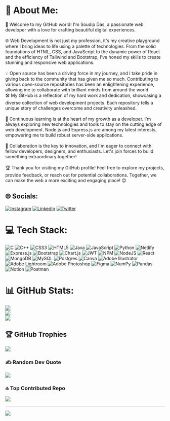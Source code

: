 # 💫 About Me:
👋 Welcome to my GitHub world! I'm Soudip Das, a passionate web developer with a love for crafting beautiful digital experiences.<br><br>🌐 Web Development is not just my profession, it's my creative playground where I bring ideas to life using a palette of technologies. From the solid foundations of HTML, CSS, and JavaScript to the dynamic power of React and the efficiency of Tailwind and Bootstrap, I've honed my skills to create stunning and responsive web applications.<br><br>💡 Open source has been a driving force in my journey, and I take pride in giving back to the community that has given me so much. Contributing to various open-source repositories has been an enlightening experience, allowing me to collaborate with brilliant minds from around the world.<br>🛠️ My GitHub is a reflection of my hard work and dedication, showcasing a diverse collection of web development projects. Each repository tells a unique story of challenges overcome and creativity unleashed.<br><br>🌱 Continuous learning is at the heart of my growth as a developer. I'm always exploring new technologies and tools to stay on the cutting edge of web development. Node.js and Express.js are among my latest interests, empowering me to build robust server-side applications.<br><br>🤝 Collaboration is the key to innovation, and I'm eager to connect with fellow developers, designers, and enthusiasts. Let's join forces to build something extraordinary together!<br><br>🏆 Thank you for visiting my GitHub profile! Feel free to explore my projects, provide feedback, or reach out for potential collaborations. Together, we can make the web a more exciting and engaging place! 😊


## 🌐 Socials:
[![Instagram](https://img.shields.io/badge/Instagram-%23E4405F.svg?logo=Instagram&logoColor=white)](https://instagram.com/i_am_soudip_das) [![LinkedIn](https://img.shields.io/badge/LinkedIn-%230077B5.svg?logo=linkedin&logoColor=white)](https://linkedin.com/in/thesoudipdas) [![Twitter](https://img.shields.io/badge/Twitter-%231DA1F2.svg?logo=Twitter&logoColor=white)](https://twitter.com/SoudipDas18) 

# 💻 Tech Stack:
![C](https://img.shields.io/badge/c-%2300599C.svg?style=for-the-badge&logo=c&logoColor=white) ![C++](https://img.shields.io/badge/c++-%2300599C.svg?style=for-the-badge&logo=c%2B%2B&logoColor=white) ![CSS3](https://img.shields.io/badge/css3-%231572B6.svg?style=for-the-badge&logo=css3&logoColor=white) ![HTML5](https://img.shields.io/badge/html5-%23E34F26.svg?style=for-the-badge&logo=html5&logoColor=white) ![Java](https://img.shields.io/badge/java-%23ED8B00.svg?style=for-the-badge&logo=java&logoColor=white) ![JavaScript](https://img.shields.io/badge/javascript-%23323330.svg?style=for-the-badge&logo=javascript&logoColor=%23F7DF1E) ![Python](https://img.shields.io/badge/python-3670A0?style=for-the-badge&logo=python&logoColor=ffdd54) ![Netlify](https://img.shields.io/badge/netlify-%23000000.svg?style=for-the-badge&logo=netlify&logoColor=#00C7B7) ![Express.js](https://img.shields.io/badge/express.js-%23404d59.svg?style=for-the-badge&logo=express&logoColor=%2361DAFB) ![Bootstrap](https://img.shields.io/badge/bootstrap-%23563D7C.svg?style=for-the-badge&logo=bootstrap&logoColor=white) ![Chart.js](https://img.shields.io/badge/chart.js-F5788D.svg?style=for-the-badge&logo=chart.js&logoColor=white) ![JWT](https://img.shields.io/badge/JWT-black?style=for-the-badge&logo=JSON%20web%20tokens) ![NPM](https://img.shields.io/badge/NPM-%23000000.svg?style=for-the-badge&logo=npm&logoColor=white) ![NodeJS](https://img.shields.io/badge/node.js-6DA55F?style=for-the-badge&logo=node.js&logoColor=white) ![React](https://img.shields.io/badge/react-%2320232a.svg?style=for-the-badge&logo=react&logoColor=%2361DAFB) ![MongoDB](https://img.shields.io/badge/MongoDB-%234ea94b.svg?style=for-the-badge&logo=mongodb&logoColor=white) ![MySQL](https://img.shields.io/badge/mysql-%2300f.svg?style=for-the-badge&logo=mysql&logoColor=white) ![Postgres](https://img.shields.io/badge/postgres-%23316192.svg?style=for-the-badge&logo=postgresql&logoColor=white) ![Canva](https://img.shields.io/badge/Canva-%2300C4CC.svg?style=for-the-badge&logo=Canva&logoColor=white) ![Adobe Illustrator](https://img.shields.io/badge/adobeillustrator-%23FF9A00.svg?style=for-the-badge&logo=adobeillustrator&logoColor=white) ![Adobe Lightroom](https://img.shields.io/badge/Adobe%20Lightroom-31A8FF.svg?style=for-the-badge&logo=Adobe%20Lightroom&logoColor=white) ![Adobe Photoshop](https://img.shields.io/badge/adobephotoshop-%2331A8FF.svg?style=for-the-badge&logo=adobephotoshop&logoColor=white) 	![Figma](https://img.shields.io/badge/figma-%23F24E1E.svg?style=for-the-badge&logo=figma&logoColor=white) ![NumPy](https://img.shields.io/badge/numpy-%23013243.svg?style=for-the-badge&logo=numpy&logoColor=white) ![Pandas](https://img.shields.io/badge/pandas-%23150458.svg?style=for-the-badge&logo=pandas&logoColor=white) ![Notion](https://img.shields.io/badge/Notion-%23000000.svg?style=for-the-badge&logo=notion&logoColor=white) ![Postman](https://img.shields.io/badge/Postman-FF6C37?style=for-the-badge&logo=postman&logoColor=white)
# 📊 GitHub Stats:
![](https://github-readme-stats.vercel.app/api?username=front-runner-sd&theme=dark&hide_border=false&include_all_commits=true&count_private=false)<br/>
![](https://github-readme-streak-stats.herokuapp.com/?user=front-runner-sd&theme=dark&hide_border=false)<br/>
![](https://github-readme-stats.vercel.app/api/top-langs/?username=front-runner-sd&theme=dark&hide_border=false&include_all_commits=true&count_private=false&layout=compact)

## 🏆 GitHub Trophies
![](https://github-profile-trophy.vercel.app/?username=front-runner-sd&theme=radical&no-frame=false&no-bg=true&margin-w=4)

### ✍️ Random Dev Quote
![](https://quotes-github-readme.vercel.app/api?type=horizontal&theme=radical)

### 🔝 Top Contributed Repo
![](https://github-contributor-stats.vercel.app/api?username=front-runner-sd&limit=5&theme=dark&combine_all_yearly_contributions=true)

---
[![](https://visitcount.itsvg.in/api?id=front-runner-sd&icon=0&color=0)](https://visitcount.itsvg.in)

<!-- Proudly created with GPRM ( https://gprm.itsvg.in ) -->
<!---
front-runner-sd/front-runner-sd is a ✨ special ✨ repository because its `README.md` (this file) appears on your GitHub profile.
You can click the Preview link to take a look at your changes.
--->
